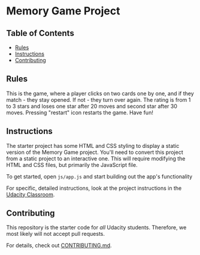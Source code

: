 # Memory Game Project

## Table of Contents

* [Rules](#rules)
* [Instructions](#instructions)
* [Contributing](#contributing)

## Rules
This is the game, where a player clicks on two cards one by one, and if they match - they stay opened. If not - they turn over again. The rating is from 1 to 3 stars and loses one star after 20 moves and second star after 30 moves. Pressing "restart" icon restarts the game. Have fun!


## Instructions

The starter project has some HTML and CSS styling to display a static version of the Memory Game project. You'll need to convert this project from a static project to an interactive one. This will require modifying the HTML and CSS files, but primarily the JavaScript file.

To get started, open `js/app.js` and start building out the app's functionality

For specific, detailed instructions, look at the project instructions in the [Udacity Classroom](https://classroom.udacity.com/me).

## Contributing

This repository is the starter code for _all_ Udacity students. Therefore, we most likely will not accept pull requests.

For details, check out [CONTRIBUTING.md](CONTRIBUTING.md).

